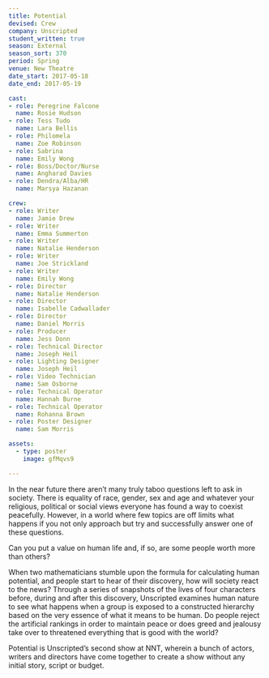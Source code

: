 ```yaml
---
title: Potential
devised: Crew
company: Unscripted
student_written: true
season: External
season_sort: 370
period: Spring
venue: New Theatre
date_start: 2017-05-18
date_end: 2017-05-19

cast:
- role: Peregrine Falcone
  name: Rosie Hudson
- role: Tess Tudo
  name: Lara Bellis
- role: Philomela
  name: Zoe Robinson
- role: Sabrina
  name: Emily Wong
- role: Boss/Doctor/Nurse
  name: Angharad Davies
- role: Dendra/Alba/HR
  name: Marsya Hazanan

crew:
- role: Writer
  name: Jamie Drew
- role: Writer
  name: Emma Summerton
- role: Writer
  name: Natalie Henderson
- role: Writer
  name: Joe Strickland
- role: Writer
  name: Emily Wong
- role: Director
  name: Natalie Henderson
- role: Director
  name: Isabelle Cadwallader
- role: Director
  name: Daniel Morris
- role: Producer
  name: Jess Donn
- role: Technical Director
  name: Joseph Heil
- role: Lighting Designer
  name: Joseph Heil
- role: Video Technician
  name: Sam Osborne
- role: Technical Operator
  name: Hannah Burne
- role: Technical Operator
  name: Rohanna Brown
- role: Poster Designer
  name: Sam Morris

assets:
  - type: poster
    image: gfMqvs9

---
```


In the near future there aren’t many truly taboo questions left to ask in society. There is equality of race, gender, sex and age and whatever your religious, political or social views everyone has found a way to coexist peacefully. However, in a world where few topics are off limits what happens if you not only approach but try and successfully answer one of these questions.

Can you put a value on human life and, if so, are some people worth more than others?

When two mathematicians stumble upon the formula for calculating human potential, and people start to hear of their discovery, how will society react to the news? Through a series of snapshots of the lives of four characters before, during and after this discovery, Unscripted examines human nature to see what happens when a group is exposed to a constructed hierarchy based on the very essence of what it means to be human. Do people reject the artificial rankings in order to maintain peace or does greed and jealousy take over to threatened everything that is good with the world?

Potential is Unscripted’s second show at NNT, wherein a bunch of actors, writers and directors have come together to create a show without any initial story, script or budget.
